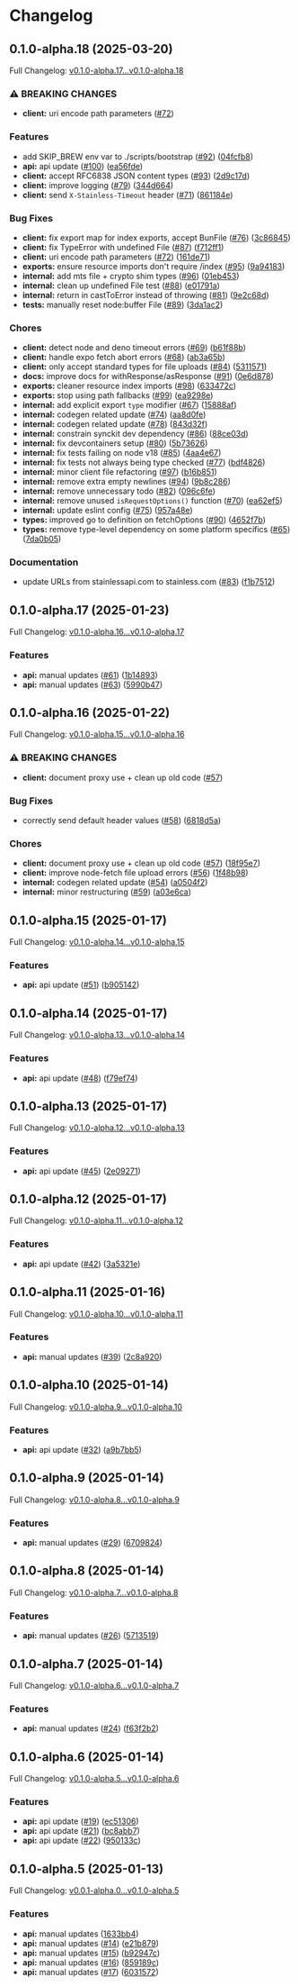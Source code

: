 # Changelog

## 0.1.0-alpha.18 (2025-03-20)

Full Changelog: [v0.1.0-alpha.17...v0.1.0-alpha.18](https://github.com/stainless-api/builds-node-api/compare/v0.1.0-alpha.17...v0.1.0-alpha.18)

### ⚠ BREAKING CHANGES

* **client:** uri encode path parameters ([#72](https://github.com/stainless-api/builds-node-api/issues/72))

### Features

* add SKIP_BREW env var to ./scripts/bootstrap ([#92](https://github.com/stainless-api/builds-node-api/issues/92)) ([04fcfb8](https://github.com/stainless-api/builds-node-api/commit/04fcfb8ee32f275672a17d60f211d60bd7bb7f7b))
* **api:** api update ([#100](https://github.com/stainless-api/builds-node-api/issues/100)) ([ea56fde](https://github.com/stainless-api/builds-node-api/commit/ea56fde9c673487f85fbaa0ccf34d872ec602510))
* **client:** accept RFC6838 JSON content types ([#93](https://github.com/stainless-api/builds-node-api/issues/93)) ([2d9c17d](https://github.com/stainless-api/builds-node-api/commit/2d9c17de975b52c83ae25b58d89bfcb2a580975a))
* **client:** improve logging ([#79](https://github.com/stainless-api/builds-node-api/issues/79)) ([344d664](https://github.com/stainless-api/builds-node-api/commit/344d6640e00952b1eefd06c092731923c4c02d1e))
* **client:** send `X-Stainless-Timeout` header ([#71](https://github.com/stainless-api/builds-node-api/issues/71)) ([861184e](https://github.com/stainless-api/builds-node-api/commit/861184e16b2db20c4650890859f3ff5f104200c6))


### Bug Fixes

* **client:** fix export map for index exports, accept BunFile ([#76](https://github.com/stainless-api/builds-node-api/issues/76)) ([3c86845](https://github.com/stainless-api/builds-node-api/commit/3c868457d188504afef265ed7b20b0712c3095a1))
* **client:** fix TypeError with undefined File ([#87](https://github.com/stainless-api/builds-node-api/issues/87)) ([f712ff1](https://github.com/stainless-api/builds-node-api/commit/f712ff1637cb377319f26fad2245a1fd421770ba))
* **client:** uri encode path parameters ([#72](https://github.com/stainless-api/builds-node-api/issues/72)) ([161de71](https://github.com/stainless-api/builds-node-api/commit/161de7140299d39c751cb1d18628becefc8f98bd))
* **exports:** ensure resource imports don't require /index ([#95](https://github.com/stainless-api/builds-node-api/issues/95)) ([9a94183](https://github.com/stainless-api/builds-node-api/commit/9a941838ab32777f8c8fb7d26d055d9b95a8b9e1))
* **internal:** add mts file + crypto shim types ([#96](https://github.com/stainless-api/builds-node-api/issues/96)) ([01eb453](https://github.com/stainless-api/builds-node-api/commit/01eb453cd93e79d458bac967524693e8453e53f9))
* **internal:** clean up undefined File test ([#88](https://github.com/stainless-api/builds-node-api/issues/88)) ([e01791a](https://github.com/stainless-api/builds-node-api/commit/e01791afd6fee8c70f0b05b25aa01e5ca9c54aa9))
* **internal:** return in castToError instead of throwing ([#81](https://github.com/stainless-api/builds-node-api/issues/81)) ([9e2c68d](https://github.com/stainless-api/builds-node-api/commit/9e2c68df46639d5b9d2028f9c30c65a914969428))
* **tests:** manually reset node:buffer File ([#89](https://github.com/stainless-api/builds-node-api/issues/89)) ([3da1ac2](https://github.com/stainless-api/builds-node-api/commit/3da1ac2f68f34468897ad53ab439b7946a22171c))


### Chores

* **client:** detect node and deno timeout errors ([#69](https://github.com/stainless-api/builds-node-api/issues/69)) ([b61f88b](https://github.com/stainless-api/builds-node-api/commit/b61f88bef6824e6aaa95dd2e4308debc3506e11d))
* **client:** handle expo fetch abort errors ([#68](https://github.com/stainless-api/builds-node-api/issues/68)) ([ab3a65b](https://github.com/stainless-api/builds-node-api/commit/ab3a65b9ef6bc12abc13f9dd38b18bf21ddcdd56))
* **client:** only accept standard types for file uploads ([#84](https://github.com/stainless-api/builds-node-api/issues/84)) ([5311571](https://github.com/stainless-api/builds-node-api/commit/53115711e99f859e6c3bc143d253e564b9547465))
* **docs:** improve docs for withResponse/asResponse ([#91](https://github.com/stainless-api/builds-node-api/issues/91)) ([0e6d878](https://github.com/stainless-api/builds-node-api/commit/0e6d8785dc1003aba4e264f66f3b132bda7398b3))
* **exports:** cleaner resource index imports ([#98](https://github.com/stainless-api/builds-node-api/issues/98)) ([633472c](https://github.com/stainless-api/builds-node-api/commit/633472ca26c6f92569c1d14d8974172ab1cf675c))
* **exports:** stop using path fallbacks ([#99](https://github.com/stainless-api/builds-node-api/issues/99)) ([ea9298e](https://github.com/stainless-api/builds-node-api/commit/ea9298ec40d13ca66107444241780f91e9de5615))
* **internal:** add explicit export `type` modifier ([#67](https://github.com/stainless-api/builds-node-api/issues/67)) ([15888af](https://github.com/stainless-api/builds-node-api/commit/15888afda1e5b9c04fe33d72efe158d4fe8fb048))
* **internal:** codegen related update ([#74](https://github.com/stainless-api/builds-node-api/issues/74)) ([aa8d0fe](https://github.com/stainless-api/builds-node-api/commit/aa8d0feee87946224bb27514698b61f049646b9f))
* **internal:** codegen related update ([#78](https://github.com/stainless-api/builds-node-api/issues/78)) ([843d32f](https://github.com/stainless-api/builds-node-api/commit/843d32f1bc9be52a51ec9e4c515ba140426ca2a2))
* **internal:** constrain synckit dev dependency ([#86](https://github.com/stainless-api/builds-node-api/issues/86)) ([88ce03d](https://github.com/stainless-api/builds-node-api/commit/88ce03da09cd881e317264fc854417be067c03e3))
* **internal:** fix devcontainers setup ([#80](https://github.com/stainless-api/builds-node-api/issues/80)) ([5b73626](https://github.com/stainless-api/builds-node-api/commit/5b736268ae733698616daa2e2808a9d360936acb))
* **internal:** fix tests failing on node v18 ([#85](https://github.com/stainless-api/builds-node-api/issues/85)) ([4aa4e67](https://github.com/stainless-api/builds-node-api/commit/4aa4e67a3c9ef52bff63a5250e1ac1f996ef8a70))
* **internal:** fix tests not always being type checked ([#77](https://github.com/stainless-api/builds-node-api/issues/77)) ([bdf4826](https://github.com/stainless-api/builds-node-api/commit/bdf4826ef152bbfe42f5bea82981d2ab8896ee52))
* **internal:** minor client file refactoring ([#97](https://github.com/stainless-api/builds-node-api/issues/97)) ([b16b851](https://github.com/stainless-api/builds-node-api/commit/b16b851f0155a39ce2fa192ee666b7bed7a60f55))
* **internal:** remove extra empty newlines ([#94](https://github.com/stainless-api/builds-node-api/issues/94)) ([9b8c286](https://github.com/stainless-api/builds-node-api/commit/9b8c28645b4c18ccc8e7b6daf4a5c5eb7623c551))
* **internal:** remove unnecessary todo ([#82](https://github.com/stainless-api/builds-node-api/issues/82)) ([096c6fe](https://github.com/stainless-api/builds-node-api/commit/096c6fe767f28f483a4e30a855ef274304c9baef))
* **internal:** remove unused `isRequestOptions()` function ([#70](https://github.com/stainless-api/builds-node-api/issues/70)) ([ea62ef5](https://github.com/stainless-api/builds-node-api/commit/ea62ef59ca827dfafd44be6a83e1a07c9be0435c))
* **internal:** update eslint config ([#75](https://github.com/stainless-api/builds-node-api/issues/75)) ([957a48e](https://github.com/stainless-api/builds-node-api/commit/957a48e0d89feeacd107bf4a90b26c863232ea42))
* **types:** improved go to definition on fetchOptions ([#90](https://github.com/stainless-api/builds-node-api/issues/90)) ([4652f7b](https://github.com/stainless-api/builds-node-api/commit/4652f7b19b58496b644363b02058c2d97d8b735b))
* **types:** remove type-level dependency on some platform specifics ([#65](https://github.com/stainless-api/builds-node-api/issues/65)) ([7da0b05](https://github.com/stainless-api/builds-node-api/commit/7da0b055d754a96c886dd5362cfacfb74848282c))


### Documentation

* update URLs from stainlessapi.com to stainless.com ([#83](https://github.com/stainless-api/builds-node-api/issues/83)) ([f1b7512](https://github.com/stainless-api/builds-node-api/commit/f1b7512436a90a9151f28f34bf264dddff481dd4))

## 0.1.0-alpha.17 (2025-01-23)

Full Changelog: [v0.1.0-alpha.16...v0.1.0-alpha.17](https://github.com/stainless-api/builds-node-api/compare/v0.1.0-alpha.16...v0.1.0-alpha.17)

### Features

* **api:** manual updates ([#61](https://github.com/stainless-api/builds-node-api/issues/61)) ([1b14893](https://github.com/stainless-api/builds-node-api/commit/1b14893936297aff0ed8c3ecd7d9ac3b9222c772))
* **api:** manual updates ([#63](https://github.com/stainless-api/builds-node-api/issues/63)) ([5990b47](https://github.com/stainless-api/builds-node-api/commit/5990b479060665886a5cebe9c04f2aa5aaa0f9a8))

## 0.1.0-alpha.16 (2025-01-22)

Full Changelog: [v0.1.0-alpha.15...v0.1.0-alpha.16](https://github.com/stainless-api/builds-node-api/compare/v0.1.0-alpha.15...v0.1.0-alpha.16)

### ⚠ BREAKING CHANGES

* **client:** document proxy use + clean up old code ([#57](https://github.com/stainless-api/builds-node-api/issues/57))

### Bug Fixes

* correctly send default header values ([#58](https://github.com/stainless-api/builds-node-api/issues/58)) ([6818d5a](https://github.com/stainless-api/builds-node-api/commit/6818d5a92cfa3edeeb88797b7f5e567cee31dcc4))


### Chores

* **client:** document proxy use + clean up old code ([#57](https://github.com/stainless-api/builds-node-api/issues/57)) ([18f95e7](https://github.com/stainless-api/builds-node-api/commit/18f95e7c13d5920a88aee790477824c66989cc05))
* **client:** improve node-fetch file upload errors ([#56](https://github.com/stainless-api/builds-node-api/issues/56)) ([1f48b98](https://github.com/stainless-api/builds-node-api/commit/1f48b98aaf358183b517d07da5fd44909119f1c1))
* **internal:** codegen related update ([#54](https://github.com/stainless-api/builds-node-api/issues/54)) ([a0504f2](https://github.com/stainless-api/builds-node-api/commit/a0504f2230fb783e10b1443645f5d26fdde13987))
* **internal:** minor restructuring ([#59](https://github.com/stainless-api/builds-node-api/issues/59)) ([a03e6ca](https://github.com/stainless-api/builds-node-api/commit/a03e6ca28992147f6aac63493ec28f3f99ac6e33))

## 0.1.0-alpha.15 (2025-01-17)

Full Changelog: [v0.1.0-alpha.14...v0.1.0-alpha.15](https://github.com/stainless-api/builds-node-api/compare/v0.1.0-alpha.14...v0.1.0-alpha.15)

### Features

* **api:** api update ([#51](https://github.com/stainless-api/builds-node-api/issues/51)) ([b905142](https://github.com/stainless-api/builds-node-api/commit/b9051423c1a1ab6defd5022bb774735225b59e24))

## 0.1.0-alpha.14 (2025-01-17)

Full Changelog: [v0.1.0-alpha.13...v0.1.0-alpha.14](https://github.com/stainless-api/builds-node-api/compare/v0.1.0-alpha.13...v0.1.0-alpha.14)

### Features

* **api:** api update ([#48](https://github.com/stainless-api/builds-node-api/issues/48)) ([f79ef74](https://github.com/stainless-api/builds-node-api/commit/f79ef742fe948626902287e38822a88137698202))

## 0.1.0-alpha.13 (2025-01-17)

Full Changelog: [v0.1.0-alpha.12...v0.1.0-alpha.13](https://github.com/stainless-api/builds-node-api/compare/v0.1.0-alpha.12...v0.1.0-alpha.13)

### Features

* **api:** api update ([#45](https://github.com/stainless-api/builds-node-api/issues/45)) ([2e09271](https://github.com/stainless-api/builds-node-api/commit/2e09271d02a29e4da215a3dfca61422b430bce4a))

## 0.1.0-alpha.12 (2025-01-17)

Full Changelog: [v0.1.0-alpha.11...v0.1.0-alpha.12](https://github.com/stainless-api/builds-node-api/compare/v0.1.0-alpha.11...v0.1.0-alpha.12)

### Features

* **api:** api update ([#42](https://github.com/stainless-api/builds-node-api/issues/42)) ([3a5321e](https://github.com/stainless-api/builds-node-api/commit/3a5321e534c07fb09793997ff22bb78199dd8c51))

## 0.1.0-alpha.11 (2025-01-16)

Full Changelog: [v0.1.0-alpha.10...v0.1.0-alpha.11](https://github.com/stainless-api/builds-node-api/compare/v0.1.0-alpha.10...v0.1.0-alpha.11)

### Features

* **api:** manual updates ([#39](https://github.com/stainless-api/builds-node-api/issues/39)) ([2c8a920](https://github.com/stainless-api/builds-node-api/commit/2c8a920975fa8218f1987a07e0e546681d3eaa41))

## 0.1.0-alpha.10 (2025-01-14)

Full Changelog: [v0.1.0-alpha.9...v0.1.0-alpha.10](https://github.com/stainless-api/builds-node-api/compare/v0.1.0-alpha.9...v0.1.0-alpha.10)

### Features

* **api:** api update ([#32](https://github.com/stainless-api/builds-node-api/issues/32)) ([a9b7bb5](https://github.com/stainless-api/builds-node-api/commit/a9b7bb5b6c96bea92326726adaa42c6d6aeadc44))

## 0.1.0-alpha.9 (2025-01-14)

Full Changelog: [v0.1.0-alpha.8...v0.1.0-alpha.9](https://github.com/stainless-api/builds-node-api/compare/v0.1.0-alpha.8...v0.1.0-alpha.9)

### Features

* **api:** manual updates ([#29](https://github.com/stainless-api/builds-node-api/issues/29)) ([6709824](https://github.com/stainless-api/builds-node-api/commit/67098246714dda10d36f24eb4024aa9fdcd14448))

## 0.1.0-alpha.8 (2025-01-14)

Full Changelog: [v0.1.0-alpha.7...v0.1.0-alpha.8](https://github.com/stainless-api/builds-node-api/compare/v0.1.0-alpha.7...v0.1.0-alpha.8)

### Features

* **api:** manual updates ([#26](https://github.com/stainless-api/builds-node-api/issues/26)) ([5713519](https://github.com/stainless-api/builds-node-api/commit/57135190a9b192e1bb8b205f293f0899ce1f2d56))

## 0.1.0-alpha.7 (2025-01-14)

Full Changelog: [v0.1.0-alpha.6...v0.1.0-alpha.7](https://github.com/stainless-api/builds-node-api/compare/v0.1.0-alpha.6...v0.1.0-alpha.7)

### Features

* **api:** manual updates ([#24](https://github.com/stainless-api/builds-node-api/issues/24)) ([f63f2b2](https://github.com/stainless-api/builds-node-api/commit/f63f2b2179f2f6a67ad6707ace02ed4779b1ad97))

## 0.1.0-alpha.6 (2025-01-14)

Full Changelog: [v0.1.0-alpha.5...v0.1.0-alpha.6](https://github.com/stainless-api/builds-node-api/compare/v0.1.0-alpha.5...v0.1.0-alpha.6)

### Features

* **api:** api update ([#19](https://github.com/stainless-api/builds-node-api/issues/19)) ([ec51306](https://github.com/stainless-api/builds-node-api/commit/ec513069a5fcd5d68828b7969aff9176d0660e60))
* **api:** api update ([#21](https://github.com/stainless-api/builds-node-api/issues/21)) ([bc8abb7](https://github.com/stainless-api/builds-node-api/commit/bc8abb7e0f2df4e88f62b618665d2a4ef455a9ff))
* **api:** api update ([#22](https://github.com/stainless-api/builds-node-api/issues/22)) ([950133c](https://github.com/stainless-api/builds-node-api/commit/950133c31f27b3147d3eb2807c2eb9a8b9561400))

## 0.1.0-alpha.5 (2025-01-13)

Full Changelog: [v0.0.1-alpha.0...v0.1.0-alpha.5](https://github.com/stainless-api/builds-node-api/compare/v0.0.1-alpha.0...v0.1.0-alpha.5)

### Features

* **api:** manual updates ([1633bb4](https://github.com/stainless-api/builds-node-api/commit/1633bb4ef0943e5a11ad0ca0568b5d93c574a1d8))
* **api:** manual updates ([#14](https://github.com/stainless-api/builds-node-api/issues/14)) ([e21b879](https://github.com/stainless-api/builds-node-api/commit/e21b879b8832fcfa8a2d96dca1d2facce0b85fa4))
* **api:** manual updates ([#15](https://github.com/stainless-api/builds-node-api/issues/15)) ([b92947c](https://github.com/stainless-api/builds-node-api/commit/b92947c8c96b6105d2856cd6477e9b6a404f68a8))
* **api:** manual updates ([#16](https://github.com/stainless-api/builds-node-api/issues/16)) ([859189c](https://github.com/stainless-api/builds-node-api/commit/859189cf725d1340fbafa2cbd77ead7117cb5fce))
* **api:** manual updates ([#17](https://github.com/stainless-api/builds-node-api/issues/17)) ([6031572](https://github.com/stainless-api/builds-node-api/commit/603157247e0e4add59c9a23614958554eb0f4164))
